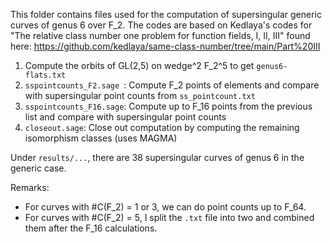 This folder contains files used for the computation of supersingular generic curves of genus 6 over F_2. The codes are based on Kedlaya's codes for "The relative class number one problem for function fields, I, II, III" found here: https://github.com/kedlaya/same-class-number/tree/main/Part%20III

1. Compute the orbits of GL(2,5) on wedge^2 F_2^5 to get ```genus6-flats.txt```
2. ```sspointcounts_F2.sage ```: Compute F_2 points of elements and compare with supersingular point counts from ```ss_pointcount.txt```
3. ```sspointcounts_F16.sage```: Compute up to F_16 points from the previous list and compare with supersingular point counts
4. ```closeout.sage```: Close out computation by computing the remaining isomorphism classes (uses MAGMA)

Under ```results/...```, there are 38 supersingular curves of genus 6 in the generic case.


Remarks:
- For curves with #C(F_2) =  1 or 3, we can do point counts up to F_64.
- For curves with #C(F_2) = 5, I split the ```.txt``` file into two and combined them after the F_16 calculations.
